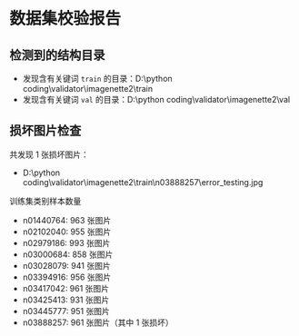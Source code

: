 # 数据集校验报告

## 检测到的结构目录

-  发现含有关键词 `train` 的目录：D:\python coding\validator\imagenette2\train
-  发现含有关键词 `val` 的目录：D:\python coding\validator\imagenette2\val

## 损坏图片检查

共发现 1 张损坏图片：
  - D:\python coding\validator\imagenette2\train\n03888257\error_testing.jpg

训练集类别样本数量

- n01440764: 963 张图片
- n02102040: 955 张图片
- n02979186: 993 张图片
- n03000684: 858 张图片
- n03028079: 941 张图片
- n03394916: 956 张图片
- n03417042: 961 张图片
- n03425413: 931 张图片
- n03445777: 951 张图片
- n03888257: 961 张图片（其中 1 张损坏）